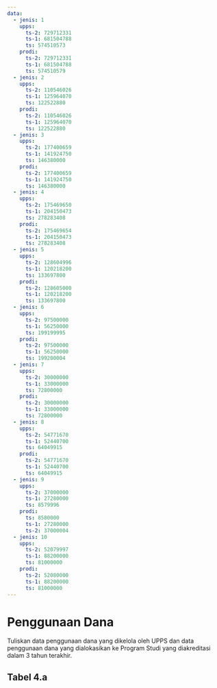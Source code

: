 ```yaml
---
data:
  - jenis: 1
    upps:
      ts-2: 729712331
      ts-1: 681504788
      ts: 574510573
    prodi:
      ts-2: 729712331
      ts-1: 681504788
      ts: 574510579
  - jenis: 2
    upps:
      ts-2: 110546026
      ts-1: 125964070
      ts: 122522880
    prodi:
      ts-2: 110546026
      ts-1: 125964070
      ts: 122522880
  - jenis: 3
    upps:
      ts-2: 177400659
      ts-1: 141924750
      ts: 146380000
    prodi:
      ts-2: 177400659
      ts-1: 141924750
      ts: 146380000
  - jenis: 4
    upps:
      ts-2: 175469650
      ts-1: 204150473
      ts: 278283408
    prodi:
      ts-2: 175469654
      ts-1: 204150473
      ts: 278283408
  - jenis: 5
    upps:
      ts-2: 128604996
      ts-1: 120218200
      ts: 133697800
    prodi:
      ts-2: 128605000
      ts-1: 120218200
      ts: 133697800
  - jenis: 6
    upps:
      ts-2: 97500000
      ts-1: 56250000
      ts: 199199995
    prodi:
      ts-2: 97500000
      ts-1: 56250000
      ts: 199200004
  - jenis: 7
    upps:
      ts-2: 30000000
      ts-1: 33000000
      ts: 72800000
    prodi:
      ts-2: 30000000
      ts-1: 33000000
      ts: 72800000
  - jenis: 8
    upps:
      ts-2: 54771670
      ts-1: 52440700
      ts: 64049915
    prodi:
      ts-2: 54771670
      ts-1: 52440700
      ts: 64049915
  - jenis: 9
    upps:
      ts-2: 37000000
      ts-1: 27280000
      ts: 8579996
    prodi:
      ts: 8580000
      ts-1: 27280000
      ts-2: 37000004
  - jenis: 10
    upps:
      ts-2: 52079997
      ts-1: 88200000
      ts: 81000000
    prodi:
      ts-2: 52080000
      ts-1: 88200000
      ts: 81000000
---
```


<script setup>
import { useData } from "vitepress"
import Tabel from '../components/tabel-4a.vue'

const { frontmatter } = useData()
</script>

# Penggunaan Dana

Tuliskan data penggunaan dana yang dikelola oleh UPPS dan data penggunaan dana yang dialokasikan ke Program Studi yang diakreditasi dalam 3 tahun terakhir.

## Tabel 4.a

<Tabel :data="frontmatter.data" />
